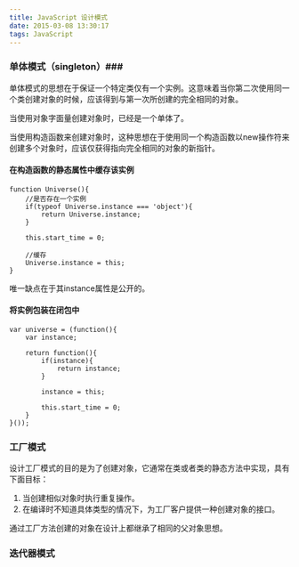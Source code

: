 ```yaml
---
title: JavaScript 设计模式
date: 2015-03-08 13:30:17
tags: JavaScript
---
```

### 单体模式（singleton）###

单体模式的思想在于保证一个特定类仅有一个实例。这意味着当你第二次使用同一个类创建对象的时候，应该得到与第一次所创建的完全相同的对象。

当使用对象字面量创建对象时，已经是一个单体了。

当使用构造函数来创建对象时，这种思想在于使用同一个构造函数以new操作符来创建多个对象时，应该仅获得指向完全相同的对象的新指针。

<!-- more -->

#### 在构造函数的静态属性中缓存该实例 ####

    function Universe(){
        //是否存在一个实例
        if(typeof Universe.instance === 'object'){
            return Universe.instance;
        }

        this.start_time = 0;
        
        //缓存
        Universe.instance = this;
    }

唯一缺点在于其instance属性是公开的。

#### 将实例包装在闭包中 ####

    var universe = (function(){
        var instance;

        return function(){
            if(instance){
                return instance;
            }
            
            instance = this;
            
            this.start_time = 0;
        }
    }());


### 工厂模式 ###

设计工厂模式的目的是为了创建对象，它通常在类或者类的静态方法中实现，具有下面目标：

1. 当创建相似对象时执行重复操作。
2. 在编译时不知道具体类型的情况下，为工厂客户提供一种创建对象的接口。

通过工厂方法创建的对象在设计上都继承了相同的父对象思想。

### 迭代器模式 ###